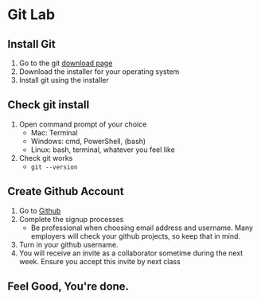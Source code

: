 # Git Lab

## Install Git
1. Go to the git [download page][610af96d]
2. Download the installer for your operating system
3. Install git using the installer

## Check git install
1. Open command prompt of your choice
   - Mac: Terminal
   - Windows: cmd, PowerShell, (bash)
   - Linux: bash, terminal, whatever you feel like
2. Check git works
   - `git --version`

## Create Github Account
  1. Go to [Github][fc0d91bf]
  2. Complete the signup processes
     - Be professional when choosing email address and username. Many employers will check your github projects, so keep that in mind.
  3. Turn in your github username.
  4. You will receive an invite as a collaborator sometime during the next week. Ensure you accept this invite by next class

## Feel Good, You're done.

  [610af96d]: https://git-scm.com/ "git download"  
  [fc0d91bf]: https://github.com/ "Github"
